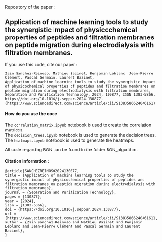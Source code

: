 Repository of the paper : 

## Application of machine learning tools to study the synergistic impact of physicochemical properties of peptides and filtration membranes on peptide migration during electrodialysis with filtration membranes.


If you use this code, cite our paper : 

```
Zain Sanchez-Reinoso, Mathieu Bazinet, Benjamin Leblanc, Jean-Pierre Clément, Pascal Germain, Laurent Bazinet,
Application of machine learning tools to study the synergistic impact of physicochemical properties of peptides and filtration membranes on peptide migration during electrodialysis with filtration membranes,
Separation and Purification Technology, 2024, 130877, ISSN 1383-5866, https://doi.org/10.1016/j.seppur.2024.130877. (https://www.sciencedirect.com/science/article/pii/S1383586624046161)
```

#### How do you use the code
The `correlation_matrix.ipynb` notebook is used to create the correlation matrices.  
The `decision_trees.ipynb` notebook is used to generate the decision trees.  
The `heatmaps.ipynb` notebook is used to generate the heatmaps.

All code regarding BGN can be found in the folder BGN_algorithm.

#### Citation information : 
```
@article{SANCHEZREINOSO2024130877,
title = {Application of machine learning tools to study the synergistic impact of physicochemical properties of peptides and filtration membranes on peptide migration during electrodialysis with filtration membranes},
journal = {Separation and Purification Technology},
pages = {130877},
year = {2024},
issn = {1383-5866},
doi = {https://doi.org/10.1016/j.seppur.2024.130877},
url = {https://www.sciencedirect.com/science/article/pii/S1383586624046161},
author = {Zain Sanchez-Reinoso and Mathieu Bazinet and Benjamin Leblanc and Jean-Pierre Clément and Pascal Germain and Laurent Bazinet},
}
```
